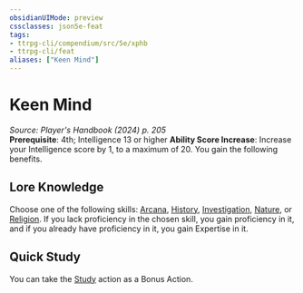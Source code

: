 ```yaml
---
obsidianUIMode: preview
cssclasses: json5e-feat
tags:
- ttrpg-cli/compendium/src/5e/xphb
- ttrpg-cli/feat
aliases: ["Keen Mind"]
---
```

# Keen Mind
*Source: Player's Handbook (2024) p. 205*  
**Prerequisite**: 4th; Intelligence 13 or higher
**Ability Score Increase**: Increase your Intelligence score by 1, to a maximum of 20.
You gain the following benefits.

## Lore Knowledge

Choose one of the following skills: [Arcana](3-Mechanics/CLI/rules/skills.md#Arcana), [History](3-Mechanics/CLI/rules/skills.md#History), [Investigation](3-Mechanics/CLI/rules/skills.md#Investigation), [Nature](3-Mechanics/CLI/rules/skills.md#Nature), or [Religion](3-Mechanics/CLI/rules/skills.md#Religion). If you lack proficiency in the chosen skill, you gain proficiency in it, and if you already have proficiency in it, you gain Expertise in it.

## Quick Study

You can take the [Study](3-Mechanics/CLI/rules/actions.md#Study) action as a Bonus Action.